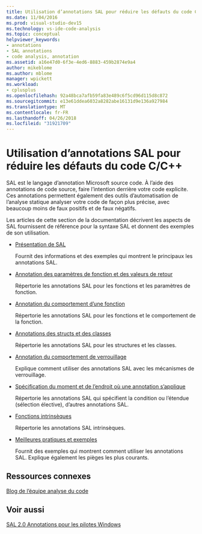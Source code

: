 ```yaml
---
title: Utilisation d’annotations SAL pour réduire les défauts du code C/C++
ms.date: 11/04/2016
ms.prod: visual-studio-dev15
ms.technology: vs-ide-code-analysis
ms.topic: conceptual
helpviewer_keywords:
- annotations
- SAL annotations
- code analysis, annotation
ms.assetid: a16e47d0-6f3e-4ed6-8883-459b2874e9a4
author: mikeblome
ms.author: mblome
manager: wpickett
ms.workload:
- cplusplus
ms.openlocfilehash: 92a48bca7afb59fa83e489c6f5cd96d115d8c872
ms.sourcegitcommit: e13e61ddea6032a8282abe16131d9e136a927984
ms.translationtype: MT
ms.contentlocale: fr-FR
ms.lasthandoff: 04/26/2018
ms.locfileid: "31921709"
---
```

# <a name="using-sal-annotations-to-reduce-cc-code-defects"></a>Utilisation d’annotations SAL pour réduire les défauts du code C/C++
SAL est le langage d’annotation Microsoft source code. À l’aide des annotations de code source, faire l’intention derrière votre code explicite. Ces annotations permettent également des outils d’automatisation de l’analyse statique analyser votre code de façon plus précise, avec beaucoup moins de faux positifs et de faux négatifs.

 Les articles de cette section de la documentation décrivent les aspects de SAL fournissent de référence pour la syntaxe SAL et donnent des exemples de son utilisation.

-   [Présentation de SAL](../code-quality/understanding-sal.md)

     Fournit des informations et des exemples qui montrent le principaux les annotations SAL.

-   [Annotation des paramètres de fonction et des valeurs de retour](../code-quality/annotating-function-parameters-and-return-values.md)

     Répertorie les annotations SAL pour les fonctions et les paramètres de fonction.

-   [Annotation du comportement d’une fonction](../code-quality/annotating-function-behavior.md)

     Répertorie les annotations SAL pour les fonctions et le comportement de la fonction.

-   [Annotations des structs et des classes](../code-quality/annotating-structs-and-classes.md)

     Répertorie les annotations SAL pour les structures et les classes.

-   [Annotation du comportement de verrouillage](../code-quality/annotating-locking-behavior.md)

     Explique comment utiliser des annotations SAL avec les mécanismes de verrouillage.

-   [Spécification du moment et de l’endroit où une annotation s’applique](../code-quality/specifying-when-and-where-an-annotation-applies.md)

     Répertorie les annotations SAL qui spécifient la condition ou l’étendue (sélection élective), d’autres annotations SAL.

-   [Fonctions intrinsèques](../code-quality/intrinsic-functions.md)

     Répertorie les annotations SAL intrinsèques.

-   [Meilleures pratiques et exemples](../code-quality/best-practices-and-examples-sal.md)

     Fournit des exemples qui montrent comment utiliser les annotations SAL. Explique également les pièges les plus courants.

## <a name="related-resources"></a>Ressources connexes
 [Blog de l’équipe analyse du code](http://go.microsoft.com/fwlink/?LinkId=251197)

## <a name="see-also"></a>Voir aussi
 [SAL 2.0 Annotations pour les pilotes Windows](http://go.microsoft.com/fwlink/?LinkId=250979)